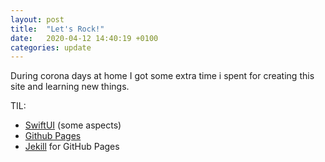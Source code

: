 ```yaml
---
layout: post
title:  "Let's Rock!"
date:   2020-04-12 14:40:19 +0100
categories: update
---
```

During corona days at home I got some extra time i spent for creating this site and learning new things.

TIL:
- [SwiftUI](https://developer.apple.com/xcode/swiftui/) (some aspects)
- [Github Pages](https://pages.github.com)
- [Jekill](https://jekyllrb.com) for GitHub Pages 
